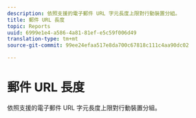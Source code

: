 ```yaml
---
description: 依照支援的電子郵件 URL 字元長度上限對行動裝置分組。
title: 郵件 URL 長度
topic: Reports
uuid: 6999e1e4-a586-4a81-81ef-e5c59f006d49
translation-type: tm+mt
source-git-commit: 99ee24efaa517e8da700c67818c111c4aa90dc02

---
```



# 郵件 URL 長度

依照支援的電子郵件 URL 字元長度上限對行動裝置分組。

